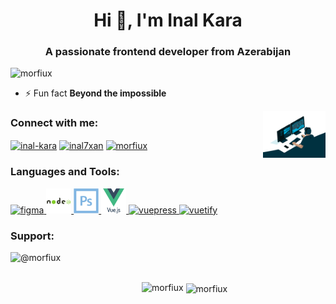<h1 align="center">Hi 👋, I'm Inal Kara</h1>
<h3 align="center">A passionate frontend developer from Azerabijan</h3>

<p align="left"> <img src="https://komarev.com/ghpvc/?username=morfiux&label=Profile%20views&color=0e75b6&style=flat" alt="morfiux" /> </p>

- ⚡ Fun fact **Beyond the impossible**
<img src="s.gif" width="100" align="right"/>
<h3 align="left">Connect with me:</h3>
<p align="left">
<a href="https://linkedin.com/in/inal-kara" target="blank"><img align="center" src="https://raw.githubusercontent.com/rahuldkjain/github-profile-readme-generator/master/src/images/icons/Social/linked-in-alt.svg" alt="inal-kara" height="30" width="40" /></a>
<a href="https://instagram.com/inal7xan" target="blank"><img align="center" src="https://raw.githubusercontent.com/rahuldkjain/github-profile-readme-generator/master/src/images/icons/Social/instagram.svg" alt="inal7xan" height="30" width="40" /></a>
<a href="https://medium.com/morfiux" target="blank"><img align="center" src="https://raw.githubusercontent.com/rahuldkjain/github-profile-readme-generator/master/src/images/icons/Social/medium.svg" alt="morfiux" height="30" width="40" /></a>
</p>

<h3 align="left">Languages and Tools:</h3>
<p align="left"> <a href="https://www.figma.com/" target="_blank" rel="noreferrer"> <img src="https://www.vectorlogo.zone/logos/figma/figma-icon.svg" alt="figma" width="40" height="40"/> </a> <a href="https://nodejs.org" target="_blank" rel="noreferrer"> <img src="https://raw.githubusercontent.com/devicons/devicon/master/icons/nodejs/nodejs-original-wordmark.svg" alt="nodejs" width="40" height="40"/> </a> <a href="https://www.photoshop.com/en" target="_blank" rel="noreferrer"> <img src="https://raw.githubusercontent.com/devicons/devicon/master/icons/photoshop/photoshop-line.svg" alt="photoshop" width="40" height="40"/> </a> <a href="https://vuejs.org/" target="_blank" rel="noreferrer"> <img src="https://raw.githubusercontent.com/devicons/devicon/master/icons/vuejs/vuejs-original-wordmark.svg" alt="vuejs" width="40" height="40"/> </a> <a href="https://vuepress.vuejs.org/" target="_blank" rel="noreferrer"> <img src="https://raw.githubusercontent.com/AliasIO/wappalyzer/master/src/drivers/webextension/images/icons/VuePress.svg" alt="vuepress" width="40" height="40"/> </a> <a href="https://vuetifyjs.com/en/" target="_blank" rel="noreferrer"> <img src="https://bestofjs.org/logos/vuetify.svg" alt="vuetify" width="40" height="40"/> </a> </p>

<h3 align="left">Support:</h3>
<p><a href="https://www.buymeacoffee.com/@morfiux"> <img align="left" src="https://cdn.buymeacoffee.com/buttons/v2/default-yellow.png" height="50" width="210" alt="@morfiux" /></a></p><br><br>

<p><img align="left" src="https://github-readme-stats.vercel.app/api/top-langs?username=morfiux&show_icons=true&locale=en&layout=compact" alt="morfiux" /></p>

<p>&nbsp;<img align="center" src="https://github-readme-stats.vercel.app/api?username=morfiux&show_icons=true&locale=en" alt="morfiux" /></p>
